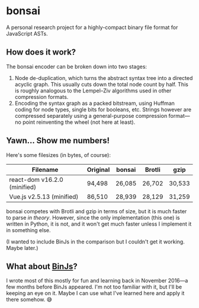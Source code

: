 # bonsai

A personal research project for a highly-compact binary file format for JavaScript ASTs.

## How does it work?

The bonsai encoder can be broken down into two stages:

1. Node de-duplication, which turns the abstract syntax tree into a directed acyclic graph. This usually cuts down the total node count by half. This is roughly analogous to the Lempel–Ziv algorithms used in other compression formats.
2. Encoding the syntax graph as a packed bitstream, using Huffman coding for node types, single bits for booleans, etc. Strings however are compressed separately using a general-purpose compression format—no point reinventing the wheel (not here at least).

## Yawn... Show me numbers!

Here's some filesizes (in bytes, of course):

Filename | Original | bonsai | Brotli | gzip
---------|----------|--------|--------|-----
react-dom v16.2.0 (minified) | 94,498 | 26,085 | 26,702 | 30,533
Vue.js v2.5.13 (minified) | 86,510 | 28,939 | 28,129 | 31,259

bonsai competes with Brotli and gzip in terms of size, but it is much faster to parse *in theory*. However, since the only implementation (this one) is written in Python, it is not, and it won't get much faster unless I implement it in something else.

(I wanted to include BinJs in the comparison but I couldn't get it working. Maybe later.)

## What about [BinJs](https://github.com/binast)?

I wrote most of this mostly for fun and learning back in November 2016—a few months before BinJs appeared. I'm not too familiar with it, but I'll be keeping an eye on it. Maybe I can use what I've learned here and apply it there somehow. :sweat_smile: